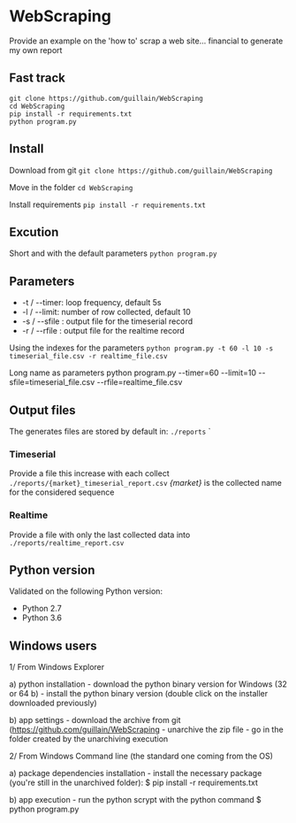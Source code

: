 # WebScraping
Provide an example on the 'how to' scrap a web site... financial to generate my own report 

## Fast track
```
git clone https://github.com/guillain/WebScraping
cd WebScraping
pip install -r requirements.txt
python program.py
```

## Install
Download from git
`git clone https://github.com/guillain/WebScraping`

Move in the folder
`cd WebScraping`

Install requirements
`pip install -r requirements.txt`

## Excution
Short and with the default parameters
`python program.py`

## Parameters
* -t / --timer: loop frequency, default 5s
* -l / --limit: number of row collected, default 10
* -s / --sfile : output file for the timeserial record
* -r / --rfile : output file for the realtime record

Using the indexes for the parameters
`python program.py -t 60 -l 10 -s timeserial_file.csv -r realtime_file.csv`

Long name as parameters
python program.py --timer=60 --limit=10 --sfile=timeserial_file.csv --rfile=realtime_file.csv

## Output files
The generates files are stored by default in:
`./reports` 
`
### Timeserial
Provide a file this increase with each collect
`./reports/{market}_timeserial_report.csv`
*{market}* is the collected name for the considered sequence

### Realtime
Provide a file with only the last collected data into
`./reports/realtime_report.csv`

## Python version
Validated on the following Python version:
* Python 2.7
* Python 3.6

## Windows users
1/ From Windows Explorer

  a) python installation
	- download the python binary version for Windows (32 or 64 b)
	- install the python binary version (double click on the installer downloaded previously)

  b) app settings
	- download the archive from git (https://github.com/guillain/WebScraping
	- unarchive the zip file
	- go in the folder created by the unarchiving execution

2/ From Windows Command line (the standard one coming from the OS)

  a) package dependencies installation
	- install the necessary package (you're still in the unarchived folder):
	  $ pip install -r requirements.txt
	  
  b) app execution
	- run the python scrypt with the python command
	  $ python program.py
	 